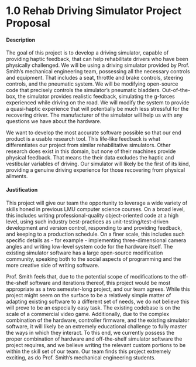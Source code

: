 # 1.0 Rehab Driving Simulator Project Proposal

#### Description
The goal of this project is to develop a driving simulator, capable of providing haptic feedback, that can help rehabilitate drivers who have been physically challenged. We will be using a driving simulator provided by Prof. Smith’s mechanical engineering team, possessing all the necessary controls and equipment. That includes a seat, throttle and brake controls, steering controls, and the pneumatic system. We will be modifying open-source code that precisely controls the simulator’s pneumatic bladders. Out-of-the-box, the simulator provides realistic feedback, simulating the g-forces experienced while driving on the road. We will modify the system to provide a quasi-haptic experience that will potentially be much less stressful for the recovering driver. The manufacturer of the simulator will help us with any questions we have about the hardware.

We want to develop the most accurate software possible so that our end product is a usable research tool. This life-like feedback is what differentiates our project from similar rehabilitative simulators. Other research does exist in this domain, but none of their machines provide physical feedback. That means the their data excludes the haptic and vestibular variables of driving. Our simulator will likely be the first of its kind, providing a genuine driving experience for those recovering from physical ailments.

#### Justification
This project will give our team the opportunity to leverage a wide variety of skills honed in previous LMU computer science courses. On a broad level, this includes writing professional-quality object-oriented code at a high level, using such industry best-practices as unit-testing/test-driven development and version control, responding to and providing feedback, and keeping to a production schedule. On a finer scale, this includes such specific details as - for example - implementing three-dimensional camera angles and writing low-level system code for the hardware itself. The existing simulator software has a large open-source modification community, speaking both to the social aspects of programming and the more creative side of writing software.

Prof. Smith feels that, due to the potential scope of modifications to the off-the-shelf software and iterations thereof, this project would be most appropriate as a two semester-long project, and our team agrees. While this project might seem on the surface to be a relatively simple matter of adapting existing software to a different set of needs, we do not believe this will prove to be an especially easy task. The existing codebase is on the scale of a commercial video game. Additionally, due to the complex combination of the hardware, controller firmware, and the existing simulator software, it will likely be an extremely educational challenge to fully master the ways in which they interact. To this end, we currently possess the proper combination of hardware and off-the-shelf simulator software the project requires, and we believe writing the relevant custom portions to be within the skill set of our team. Our team finds this project extremely exciting, as do Prof. Smith’s mechanical engineering students.
